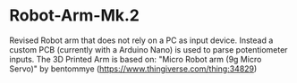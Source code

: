 # Robot-Arm-Mk.2
Revised Robot arm that does not rely on a PC as input device.
Instead a custom PCB (currently with a Arduino Nano) is used to parse potentiometer inputs.
The 3D Printed Arm is based on: "Micro Robot arm (9g Micro Servo)" by bentommye (https://www.thingiverse.com/thing:34829)
